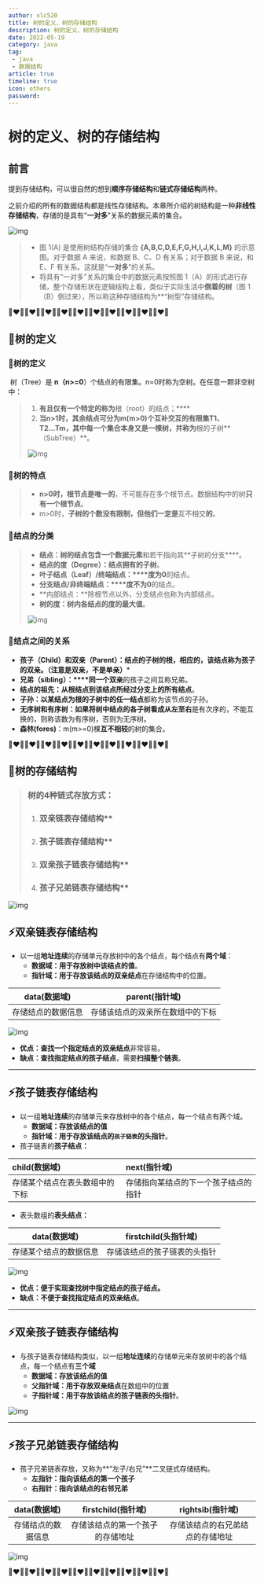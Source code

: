 ```yaml
---
author: xlc520
title: 树的定义、树的存储结构
description: 树的定义、树的存储结构
date: 2022-05-19
category: java
tag: 
 - java
 - 数据结构
article: true
timeline: true
icon: others
password: 
---
```




# 树的定义、树的存储结构

## 前言

提到存储结构，可以很自然的想到**顺序存储结构**和**链式存储结构**两种。

之前介绍的所有的数据结构都是线性存储结构。本章所介绍的树结构是一种**非线性存储结构**，存储的是具有“**一对多**”关系的数据元素的集合。

![img](http://alist.ciberviler.top/d/ecloud180/images/blogImage/cb46133043df4ca6b5588c4dec725e71.png)

> -  图 1(A) 是使用树结构存储的集合 **{A,B,C,D,E,F,G,H,I,J,K,L,M}** 的示意图。对于数据 A 来说，和数据 B、C、D 有关系；对于数据 B 来说，和 E、F 有关系。这就是“**一对多**”的关系。
> - 将具有“一对多”关系的集合中的数据元素按照图 1（A）的形式进行存储，整个存储形状在逻辑结构上看，类似于实际生活中**倒着的树**（图 1（B）倒过来），所以称这种存储结构为**“树型”存储结构。

**💚❤️💙💚❤️💙💚❤️💙💚❤️💙💚❤️💙💚❤️💙💚❤️💙💚❤️💙💚❤️💙💚❤️💙**



## 🐋树的定义

### 🌲树的定义

​    树（Tree）是 **n（n>=0**）个结点的有限集。n=0时称为空树。在任意一颗非空树中：

> 1. **有且仅有一个特定的称为**根（root）的结点；****
> 2. **当n>1时，其余结点可分为m(m>0)个互补交互的有限集T1、T2...Tm，其中每一个集合本身又是一棵树，并称为**根的子树**（SubTree）**。
>
> ![img](http://alist.ciberviler.top/d/ecloud180/images/blogImage/df38fd9b66bb44cbbc3b801a683fe0b7.png)

### 🌲树的特点

> - **n>0时，根节点是唯一的**，不可能存在多个根节点。数据结构中的树**只有一个根节点**。
> - m>0时，**子树的个数没有限制，但他们一定是**互不相交**的**。

### 🌲结点的分类

> - **结点：**树的结点包含**一个数据元素**和若干指向其**子树的分支****。
> - **结点的度（Degree）：**结点**拥有的子树**。
> - **叶子结点（Leaf）/终端结点：****度为0**的结点。
> - **分支结点/非终端结点：****度不为0**的结点。
> - **内部结点：**除根节点以外，分支结点也称为内部结点。
> - **树的度：**树内各结点的度的**最大值**。
>
> ![img](http://alist.ciberviler.top/d/ecloud180/images/blogImage/febfdc26e5fe4082a3f24394ae2a8797.png)

### 🌲结点之间的关系

- **孩子（Child）和双亲（Parent）：**结点的子树的根，相应的，该结点称为孩子的双亲。**（注意是双亲，不是单亲）***
- **兄弟（sibling）：****同一个双亲**的孩子之间互称兄弟。
- **结点的祖先：**从根结点到该结点**所经过分支上的所有结点**。
- **子孙：**以某结点为根的**子树中的任一结点**都称为该节点的子孙。
- **无序树和有序树：**如果将树中结点的各子树看成**从左至右**是有次序的，不能互换的，则称该数为有序树，否则为无序树。
- **森林(fores)**：m(m>=0)棵**互不相较**的树的集合。

**💚❤️💙💚❤️💙💚❤️💙💚❤️💙💚❤️💙💚❤️💙💚❤️💙💚❤️💙💚❤️💙💚❤️💙**

## 🐋树的存储结构

> ### **树的**4种**链式存放方式：**
>
> 1. ### **双亲**链表存储结构**
>
> 2. ### **孩子**链表存储结构**
>
> 3. ### **双亲孩子**链表存储结构**
>
> 4. ### **孩子兄弟**链表存储结构**

![img](http://alist.ciberviler.top/d/ecloud180/images/blogImage/b11533763d234947aca101037dec8b41.png)

## ⚡双亲链表存储结构

- 以一组**地址连续**的存储单元存放树中的各个结点，每个结点有**两个域**：
  - **数据域：**用于存放树中该结点的**值**。
  - **指针域：**用于存放该结点的**双亲结点**在存储结构中的位置。

|    data(数据域)    |          parent(指针域)          |
| :----------------: | :------------------------------: |
| 存储结点的数据信息 | 存储该结点的双亲所在数组中的下标 |

![img](http://alist.ciberviler.top/d/ecloud180/images/blogImage/662ace49b4234d0d87fa981e5ed364b6.png)

- **优点：**查找一个指定结点的**双亲结点**非常容易。
- **缺点：**查找指定结点的**孩子结点**，需要**扫描整个链表**。

------

## ⚡孩子链表存储结构

- 以一组**地址连续**的存储单元来存放树中的各个结点，每一个结点有两个域。
  - **数据域：**存放该结点的**值**
  - **指针域：**用于存放该结点的**`孩子链表`的头指针**。
- 孩子链表的**孩子结点：**

| child(数据域)                  | next(指针域)                         |
| :----------------------------- | :----------------------------------- |
| 存储某个结点在表头数组中的下标 | 存储指向某结点的下一个孩子结点的指针 |

- 表头数组的**表头结点：**

|      data(数据域)      |     firstchild(头指针域)     |
| :--------------------: | :--------------------------: |
| 存储某个结点的数据信息 | 存储该结点的孩子链表的头指针 |

![img](http://alist.ciberviler.top/d/ecloud180/images/blogImage/bcff713717a24534b4c0b5b674f8acd8.png)

- **优点：**便于实现查找树中指定结点的**孩子结点。**
- **缺点：**不便于查找指定结点的**双亲结点**。

------

## ⚡双亲孩子链表存储结构

- 与孩子链表存储结构类似，以一组**地址连续**的存储单元来存放树中的各个结点，每一个结点有**三个域**
  - **数据域：**存放该结点的**值**
  - **父指针域：**用于存放**双亲结点**在数组中的位置
  - **子指针域：**用于存放该结点的**孩子链表的头指针**。

![img](http://alist.ciberviler.top/d/ecloud180/images/blogImage/e3a1af0b7435472d95278ee052d640d4.png)

------

## ⚡孩子兄弟链表存储结构

- 孩子兄弟链表存放，又称为**“左子/右兄”**二叉链式存储结构。
  - **左指针：**指向该结点的**第一个孩子**
  - **右指针：**指向该结点的**右邻兄弟**

|    data(数据域)    |        firstchild(指针域)        |         rightsib(指针域)         |
| :----------------: | :------------------------------: | :------------------------------: |
| 存储结点的数据信息 | 存储该结点的第一个孩子的存储地址 | 存储该结点的右兄弟结点的存储地址 |

![img](http://alist.ciberviler.top/d/ecloud180/images/blogImage/9b57fb1db8824839b545e1b9ba7744bd.png)

**💚❤️💙💚❤️💙💚❤️💙💚❤️💙💚❤️💙💚❤️💙💚❤️💙💚❤️💙💚❤️💙💚❤️💙**

